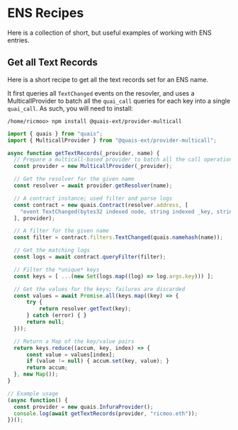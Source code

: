 # ENS Recipes

Here is a collection of short, but useful examples of working with
ENS entries.

## Get all Text Records

Here is a short recipe to get all the text records set for an ENS
name.

It first queries all ``TextChanged`` events on the resovler, and
uses a MulticallProvider to batch all the ``quai_call`` queries
for each key into a single ``quai_call``. As such, you will need
to install:

``/home/ricmoo> npm install @quais-ext/provider-multicall``

```javascript
import { quais } from "quais";
import { MulticallProvider } from "@quais-ext/provider-multicall";

async function getTextRecords(_provider, name) {
  // Prepare a multicall-based provider to batch all the call operations
  const provider = new MulticallProvider(_provider);

  // Get the resolver for the given name
  const resolver = await provider.getResolver(name);

  // A contract instance; used filter and parse logs
  const contract = new quais.Contract(resolver.address, [
    "event TextChanged(bytes32 indexed node, string indexed _key, string key)"
  ], provider);

  // A filter for the given name
  const filter = contract.filters.TextChanged(quais.namehash(name));

  // Get the matching logs
  const logs = await contract.queryFilter(filter);

  // Filter the *unique* keys
  const keys = [ ...(new Set(logs.map((log) => log.args.key))) ];

  // Get the values for the keys; failures are discarded
  const values = await Promise.all(keys.map((key) => {
      try {
          return resolver.getText(key);
      } catch (error) { }
      return null;
  }));

  // Return a Map of the key/value pairs
  return keys.reduce((accum, key, index) => {
      const value = values[index];
      if (value != null) { accum.set(key, value); }
      return accum;
  }, new Map());
}

// Example usage
(async function() {
  const provider = new quais.InfuraProvider();
  console.log(await getTextRecords(provider, "ricmoo.eth"));
})();
```